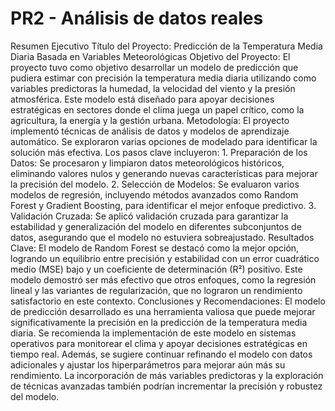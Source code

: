 # PR2 - Análisis de datos reales
 Resumen Ejecutivo  Título del Proyecto: Predicción de la Temperatura Media Diaria Basada en Variables Meteorológicas  Objetivo del Proyecto: El proyecto tuvo como objetivo desarrollar un modelo de predicción que pudiera estimar con precisión la temperatura media diaria utilizando como variables predictoras la humedad, la velocidad del viento y la presión atmosférica. Este modelo está diseñado para apoyar decisiones estratégicas en sectores donde el clima juega un papel crítico, como la agricultura, la energía y la gestión urbana.  Metodología: El proyecto implementó técnicas de análisis de datos y modelos de aprendizaje automático. Se exploraron varias opciones de modelado para identificar la solución más efectiva. Los pasos clave incluyeron:  1. Preparación de los Datos: Se procesaron y limpiaron datos meteorológicos históricos, eliminando valores nulos y generando nuevas características para mejorar la precisión del modelo.  2. Selección de Modelos: Se evaluaron varios modelos de regresión, incluyendo métodos avanzados como Random Forest y Gradient Boosting, para identificar el mejor enfoque predictivo.  3. Validación Cruzada: Se aplicó validación cruzada para garantizar la estabilidad y generalización del modelo en diferentes subconjuntos de datos, asegurando que el modelo no estuviera sobreajustado.  Resultados Clave: El modelo de Random Forest se destacó como la mejor opción, logrando un equilibrio entre precisión y estabilidad con un error cuadrático medio (MSE) bajo y un coeficiente de determinación (R²) positivo. Este modelo demostró ser más efectivo que otros enfoques, como la regresión lineal y las variantes de regularización, que no lograron un rendimiento satisfactorio en este contexto.  Conclusiones y Recomendaciones: El modelo de predicción desarrollado es una herramienta valiosa que puede mejorar significativamente la precisión en la predicción de la temperatura media diaria. Se recomienda la implementación de este modelo en sistemas operativos para monitorear el clima y apoyar decisiones estratégicas en tiempo real.  Además, se sugiere continuar refinando el modelo con datos adicionales y ajustar los hiperparámetros para mejorar aún más su rendimiento. La incorporación de más variables predictoras y la exploración de técnicas avanzadas también podrían incrementar la precisión y robustez del modelo.
